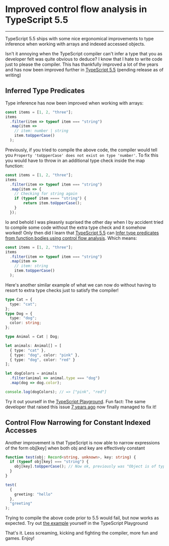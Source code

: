 # Improved control flow analysis in TypeScript 5.5

---

<Intro>
TypeScript 5.5 ships with some nice ergonomical improvements to type inference when working with arrays and indexed accessed objects.
</Intro>

Isn't it annoying when the TypeScript compiler can't infer a type that you as developer felt was quite obvious to deduce? I know that I hate to write code just to please the compiler. This has thankfully improved a lot of the years and has now been improved further in [TypeScript 5.5](https://devblogs.microsoft.com/typescript/announcing-typescript-5-5-beta/) (pending release as of writing)

## Inferred Type Predicates

Type inference has now been improved when working with arrays:

```ts
const items = [1, 2, "three"];
items
  .filter(item => typeof item === "string")
  .map(item =>
    // item: number | string
    item.toUpperCase()
  );
```

Previously, if you tried to compile the above code, the compiler would tell you `Property 'toUpperCase' does not exist on type 'number'`. To fix this you would have to throw in an additional type check inside the map function:

```ts
const items = [1, 2, "three"];
items
  .filter(item => typeof item === "string")
  .map(item => {
    // Checking for string again
    if (typeof item ==== "string") {
        return item.toUpperCase();
    }
  });
```

lo and behold I was pleasnly suprised the other day when I by accident tried to compile some code without the extra type check and it somehow worked! Only then did I learn that [TypeScript 5.5](https://devblogs.microsoft.com/typescript/announcing-typescript-5-5-beta/#inferred-type-predicates) can [Infer type predicates from function bodies using control flow analysis](https://github.com/microsoft/TypeScript/pull/57465). Which means:

```ts
const items = [1, 2, "three"];
items
  .filter(item => typeof item === "string")
  .map(item =>
    // item: string
    item.toUpperCase()
  );
```

Here's another similar example of what we can now do without having to resort to extra type checks just to satisfy the compiler!

```ts
type Cat = {
  type: "cat";
};
type Dog = {
  type: "dog";
  color: string;
};

type Animal = Cat | Dog;

let animals: Animal[] = [
  { type: "cat" },
  { type: "dog", color: "pink" },
  { type: "dog", color: "red" }
];

let dogColors = animals
  .filter(animal => animal.type === "dog")
  .map(dog => dog.color);

console.log(dogColors); // => ["pink", "red"]
```

Try it out yourself in the [TypeScript Playground](https://www.typescriptlang.org/play/?ts=5.5.0-beta#code/C4TwDgpgBAwghsKBeKBvAUFKpIC4oBEAxggQDToC+6O0AIgPYDmyam24E+BAJs+eyIMANgwBO+AM7AxASwB2TKuhqcoAQXmyAtnGGt4iAD5RGS9MIiI4W3cMn5NOvQG0AuqxftUHPIRLABFCUFFg+tNx8TORQQqIShGAKANYEId6+XIRRMXHi3GIQPGnobiqWiFEwIuKSrDbO9gB0AGaywsAQYgAUDXbIAHxQ3ex9ek20yEgovPzoAJTzTbpg3VGDw+xRTXliC-MqQvKSIhBNokxrzNXxkvNAA). Fun fact: The same developer that raised this issue [7 years ago](https://github.com/microsoft/TypeScript/issues/16069) now finally managed to fix it!

## Control Flow Narrowing for Constant Indexed Accesses

Another improvement is that TypeScript is now able to narrow expressions of the form obj[key] when both obj and key are effectively constant

```ts
function test(obj: Record<string, unknown>, key: string) {
  if (typeof obj[key] === "string") {
    obj[key].toUpperCase(); // Now ok, previously was "Object is of type 'unknown'".
  }
}

test(
  {
    greeting: "hello"
  },
  "greeting"
);
```

Trying to compile the above code prior to 5.5 would fail, but now works as expected. Try out [the example](https://www.typescriptlang.org/play/?ts=5.4.5#code/GYVwdgxgLglg9mABFApgZygCjgIwFYBciASihHAE4AmAPBhTGAOYA0i4A1mHAO5gB8bDigCeReoyYBKRAG8AUIiWIYwRJigiADijhrceANrCRAXUQBeK4gBEE5jZkLlLxAeOjTAOihwAqlo6FADCAIZoKJhSANxKAPRxiAByvG4cbFoUKABu8CBoADYiiDzhtgDy+GRQKmhuapo6iADknNx8zTZeisoAvvL98qgYmM6ITFkosMxENgAWKAUFcDYDbDYTKFOSjkA) yourself in the TypeScript Playground

That's it. Less screaming, kicking and fighting the compiler, more fun and games. Enjoy!
